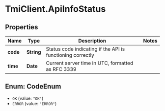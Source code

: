 # TmiClient.ApiInfoStatus

## Properties
Name | Type | Description | Notes
------------ | ------------- | ------------- | -------------
**code** | **String** | Status code indicating if the API is functioning correctly | 
**time** | **Date** | Current server time in UTC, formatted as RFC 3339 | 

<a name="CodeEnum"></a>
## Enum: CodeEnum

* `OK` (value: `"OK"`)
* `ERROR` (value: `"ERROR"`)

